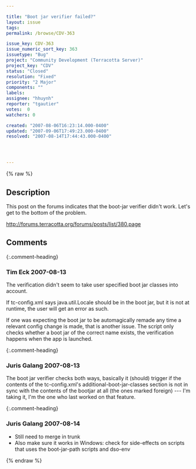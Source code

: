 ```yaml
---

title: "Boot jar verifier failed?"
layout: issue
tags: 
permalink: /browse/CDV-363

issue_key: CDV-363
issue_numeric_sort_key: 363
issuetype: "Bug"
project: "Community Development (Terracotta Server)"
project_key: "CDV"
status: "Closed"
resolution: "Fixed"
priority: "2 Major"
components: ""
labels: 
assignee: "hhuynh"
reporter: "tgautier"
votes:  0
watchers: 0

created: "2007-08-06T16:23:14.000-0400"
updated: "2007-09-06T17:49:23.000-0400"
resolved: "2007-08-14T17:44:43.000-0400"




---
```


{% raw %}

## Description

<div markdown="1" class="description">

This post on the forums indicates that the boot-jar verifier didn't work.  Let's get to the bottom of the problem.

http://forums.terracotta.org/forums/posts/list/380.page


</div>

## Comments


{:.comment-heading}
### **Tim Eck** <span class="date">2007-08-13</span>

<div markdown="1" class="comment">

The verification didn't seem to take user specified boot jar classes into account. 

If tc-config.xml says java.util.Locale should be in the boot jar, but it is not at runtime, the user will get an error as such.

If one was expecting the boot jar to be automagically remade any time a relevant config change is made, that is another issue. The script only checks whether a boot jar of the correct name exists, the verification happens when the app is launched. 

</div>


{:.comment-heading}
### **Juris Galang** <span class="date">2007-08-13</span>

<div markdown="1" class="comment">

The boot jar verifier checks both ways, basically it (should) trigger if the contents of the tc-config.xml's additional-boot-jar-classes section is not in sync with the contents of the bootjar at all (the ones marked foreign) --- I'm taking it, I'm the one who last worked on that feature.

</div>


{:.comment-heading}
### **Juris Galang** <span class="date">2007-08-14</span>

<div markdown="1" class="comment">

- Still need to merge in trunk
- Also make sure it works in Windows: check for side-effects on scripts that uses the boot-jar-path scripts and dso-env


</div>



{% endraw %}
